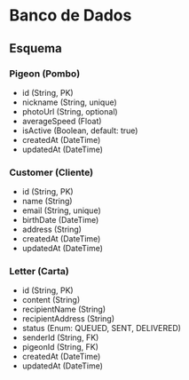 # Banco de Dados

## Esquema

### Pigeon (Pombo)
- id (String, PK)
- nickname (String, unique)
- photoUrl (String, optional)
- averageSpeed (Float)
- isActive (Boolean, default: true)
- createdAt (DateTime)
- updatedAt (DateTime)

### Customer (Cliente)
- id (String, PK)
- name (String)
- email (String, unique)
- birthDate (DateTime)
- address (String)
- createdAt (DateTime)
- updatedAt (DateTime)

### Letter (Carta)
- id (String, PK)
- content (String)
- recipientName (String)
- recipientAddress (String)
- status (Enum: QUEUED, SENT, DELIVERED)
- senderId (String, FK)
- pigeonId (String, FK)
- createdAt (DateTime)
- updatedAt (DateTime)
